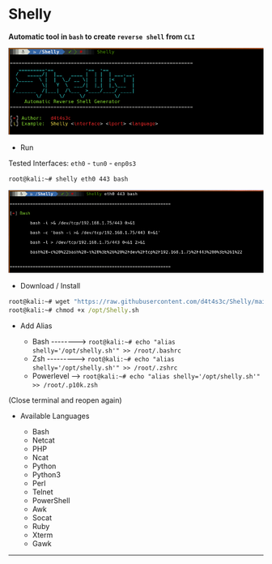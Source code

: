 # Shelly

**Automatic tool in `bash` to create `reverse shell` from `CLI`**

![](/001.png)

* Run

Tested Interfaces: `eth0` - `tun0` - `enp0s3`

```cmd
root@kali:~# shelly eth0 443 bash
```

![](/002.png)

* Download / Install

```cmd
root@kali:~# wget "https://raw.githubusercontent.com/d4t4s3c/Shelly/main/shelly.sh" -O /opt/shelly.sh
root@kali:~# chmod +x /opt/Shelly.sh
```

* Add Alias

  * Bash --------> `root@kali:~# echo "alias shelly='/opt/shelly.sh'" >> /root/.bashrc`
  * Zsh ---------> `root@kali:~# echo "alias shelly='/opt/shelly.sh'" >> /root/.zshrc`
  * Powerlevel --> `root@kali:~# echo "alias shelly='/opt/shelly.sh'" >> /root/.p10k.zsh`

(Close terminal and reopen again)

* Available Languages

  * Bash
  * Netcat
  * PHP
  * Ncat
  * Python
  * Python3
  * Perl
  * Telnet
  * PowerShell
  * Awk
  * Socat
  * Ruby
  * Xterm
  * Gawk

---
